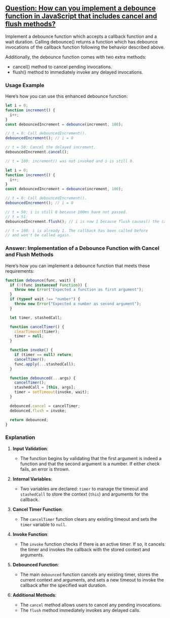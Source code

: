 ## [Question: How can you implement a debounce function in JavaScript that includes cancel and flush methods?](https://www.greatfrontend.com/questions/javascript/debounce-ii?format=javascript)

Implement a debounce function which accepts a callback function and a wait duration. Calling debounce() returns a function which has debounce invocations of the callback function following the behavior described above.

Additionally, the debounce function comes with two extra methods:

- cancel() method to cancel pending invocations.
- flush() method to immediately invoke any delayed invocations.

### Usage Example

Here’s how you can use this enhanced debounce function:

```js
let i = 0;
function increment() {
  i++;
}
const debouncedIncrement = debounce(increment, 100);

// t = 0: Call debouncedIncrement().
debouncedIncrement(); // i = 0

// t = 50: Cancel the delayed increment.
debouncedIncrement.cancel();

// t = 100: increment() was not invoked and i is still 0.
```

```js
let i = 0;
function increment() {
  i++;
}
const debouncedIncrement = debounce(increment, 100);

// t = 0: Call debouncedIncrement().
debouncedIncrement(); // i = 0

// t = 50: i is still 0 because 100ms have not passed.
// t = 51:
debouncedIncrement.flush(); // i is now 1 because flush causes() the callback to be immediately invoked.

// t = 100: i is already 1. The callback has been called before
// and won't be called again.
```

### Answer: Implementation of a Debounce Function with Cancel and Flush Methods

Here’s how you can implement a debounce function that meets these requirements:

```js
function debounce(func, wait) {
  if (!(func instanceof Function)) {
    throw new Error("Expected a function as first argument");
  }
  if (typeof wait !== "number") {
    throw new Error("Expected a number as second argument");
  }

  let timer, stashedCall;

  function cancelTimer() {
    clearTimeout(timer);
    timer = null;
  }

  function invoke() {
    if (timer == null) return;
    cancelTimer();
    func.apply(...stashedCall);
  }

  function debounced(...args) {
    cancelTimer();
    stashedCall = [this, args];
    timer = setTimeout(invoke, wait);
  }

  debounced.cancel = cancelTimer;
  debounced.flush = invoke;

  return debounced;
}
```

### Explanation

1. **Input Validation**:

   - The function begins by validating that the first argument is indeed a function and that the second argument is a number. If either check fails, an error is thrown.

2. **Internal Variables**:

   - Two variables are declared: `timer` to manage the timeout and `stashedCall` to store the context (`this`) and arguments for the callback.

3. **Cancel Timer Function**:

   - The `cancelTimer` function clears any existing timeout and sets the `timer` variable to `null`.

4. **Invoke Function**:

   - The `invoke` function checks if there is an active timer. If so, it cancels the timer and invokes the callback with the stored context and arguments.

5. **Debounced Function**:

   - The main `debounced` function cancels any existing timer, stores the current context and arguments, and sets a new timeout to invoke the callback after the specified wait duration.

6. **Additional Methods**:
   - The `cancel` method allows users to cancel any pending invocations.
   - The `flush` method immediately invokes any delayed calls.
